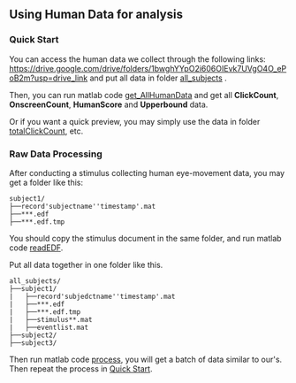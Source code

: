 ## Using Human Data for analysis
### Quick Start
You can access the human data we collect through the following links: https://drive.google.com/drive/folders/1bwghYYpO2i606OIEvk7UVgO4O_ePoB2m?usp=drive_link  and put all data in folder
[all_subjects](./all_subjects) .

Then, you can run matlab code [get_AllHumanData](./get_AllHumanData.m) and get all **ClickCount**, **OnscreenCount**, **HumanScore** and **Upperbound** data.

Or if you want a quick preview, you may simply use the data in folder [totalClickCount](./totalClickCount/), etc.

### Raw Data Processing
After conducting a stimulus collecting human eye-movement data, you may get a folder like this:

```
subject1/
├──record'subjectname''timestamp'.mat 
├──***.edf
├──***.edf.tmp

```

You should copy the stimulus document in the same folder, and run matlab code [readEDF](./readEDF.m).

Put all data together in one folder like this.

```
all_subjects/
├──subject1/
|   ├──record'subjedctname''timestamp'.mat 
|   ├──***.edf
|   ├──***.edf.tmp
|   ├──stimulus**.mat
|   ├──eventlist.mat
├──subject2/
├──subject3/

```
Then run matlab code [process](./process.m), you will get a batch of data similar to our's. Then repeat the process in [Quick Start](#quick-start).

